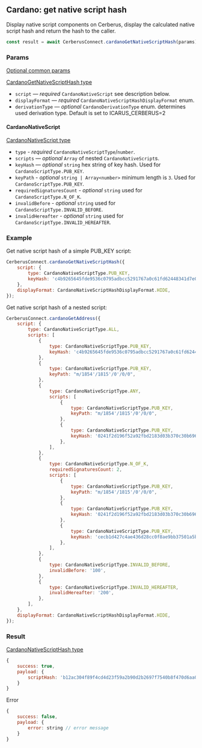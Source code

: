 ## Cardano: get native script hash

Display native script components on Cerberus, display the calculated native script hash and return the hash to the caller.

```javascript
const result = await CerberusConnect.cardanoGetNativeScriptHash(params);
```

### Params

[Optional common params](commonParams.md)

[CardanoGetNativeScriptHash type](https://github.com/Cerberus-Wallet/cerberus-suite/blob/develop/packages/connect/src/types/api/cardano/index.ts)

-   `script` — _required_ `CardanoNativeScript` see description below.
-   `displayFormat` — _required_ `CardanoNativeScriptHashDisplayFormat` enum.
-   `derivationType` — _optional_ `CardanoDerivationType` enum. determines used derivation type. Default is set to ICARUS_CERBERUS=2

#### CardanoNativeScript

[CardanoNativeScript type](https://github.com/Cerberus-Wallet/cerberus-suite/blob/develop/packages/connect/src/types/api/cardano/index.ts)

-   `type` - _required_ `CardanoNativeScriptType`/`number`.
-   `scripts` — _optional_ `Array` of nested `CardanoNativeScript`s.
-   `keyHash` — _optional_ `string` hex string of key hash. Used for `CardanoScriptType.PUB_KEY`.
-   `keyPath` - _optional_ `string | Array<number>` minimum length is `3`. Used for `CardanoScriptType.PUB_KEY`.
-   `requiredSignaturesCount` - _optional_ `string` used for `CardanoScriptType.N_OF_K`.
-   `invalidBefore` - _optional_ `string` used for `CardanoScriptType.INVALID_BEFORE`.
-   `invalidHereafter` - _optional_ `string` used for `CardanoScriptType.INVALID_HEREAFTER`.

### Example

Get native script hash of a simple PUB_KEY script:

```javascript
CerberusConnect.cardanoGetNativeScriptHash({
    script: {
        type: CardanoNativeScriptType.PUB_KEY,
        keyHash: 'c4b9265645fde9536c0795adbcc5291767a0c61fd62448341d7e0386',
    },
    displayFormat: CardanoNativeScriptHashDisplayFormat.HIDE,
});
```

Get native script hash of a nested script:

```javascript
CerberusConnect.cardanoGetAddress({
    script: {
        type: CardanoNativeScriptType.ALL,
        scripts: [
            {
                type: CardanoNativeScriptType.PUB_KEY,
                keyHash: 'c4b9265645fde9536c0795adbcc5291767a0c61fd62448341d7e0386',
            },
            {
                type: CardanoNativeScriptType.PUB_KEY,
                keyPath: "m/1854'/1815'/0'/0/0",
            },
            {
                type: CardanoNativeScriptType.ANY,
                scripts: [
                    {
                        type: CardanoNativeScriptType.PUB_KEY,
                        keyPath: "m/1854'/1815'/0'/0/0",
                    },
                    {
                        type: CardanoNativeScriptType.PUB_KEY,
                        keyHash: '0241f2d196f52a92fbd2183d03b370c30b6960cfdeae364ffabac889',
                    },
                ],
            },
            {
                type: CardanoNativeScriptType.N_OF_K,
                requiredSignaturesCount: 2,
                scripts: [
                    {
                        type: CardanoNativeScriptType.PUB_KEY,
                        keyPath: "m/1854'/1815'/0'/0/0",
                    },
                    {
                        type: CardanoNativeScriptType.PUB_KEY,
                        keyHash: '0241f2d196f52a92fbd2183d03b370c30b6960cfdeae364ffabac889',
                    },
                    {
                        type: CardanoNativeScriptType.PUB_KEY,
                        keyHash: 'cecb1d427c4ae436d28cc0f8ae9bb37501a5b77bcc64cd1693e9ae20',
                    },
                ],
            },
            {
                type: CardanoNativeScriptType.INVALID_BEFORE,
                invalidBefore: '100',
            },
            {
                type: CardanoNativeScriptType.INVALID_HEREAFTER,
                invalidHereafter: '200',
            },
        ],
    },
    displayFormat: CardanoNativeScriptHashDisplayFormat.HIDE,
});
```

### Result

[CardanoNativeScriptHash type](https://github.com/Cerberus-Wallet/cerberus-suite/blob/develop/packages/connect/src/types/api/cardano/index.ts)

```javascript
{
    success: true,
    payload: {
        scriptHash: 'b12ac304f89f4cd4d23f59a2b90d2b2697f7540b8f470d6aa05851b5',
    }
}
```

Error

```javascript
{
    success: false,
    payload: {
        error: string // error message
    }
}
```
